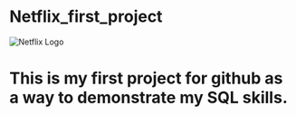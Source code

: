 # Netflix_first_project

![Netflix Logo](https://github.com/Kez123man/Netflix_first_project/commit/a99cb97a00bb887ef1e41af5dbb980d082412bac)

# This is my first project for github as a way to demonstrate my SQL skills. 
